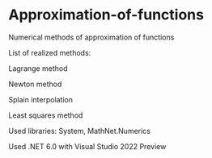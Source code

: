 # Approximation-of-functions
Numerical methods of approximation of functions

List of realized methods:

Lagrange method

Newton method

Splain interpolation

Least squares method


Used libraries: System, MathNet.Numerics

Used .NET 6.0 with Visual Studio 2022 Preview
